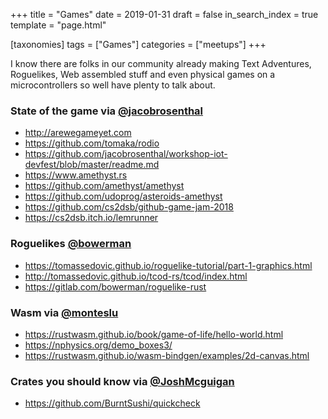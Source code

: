 +++
title = "Games"
date = 2019-01-31
draft = false
in_search_index = true
template = "page.html"

[taxonomies] 
tags = ["Games"]
categories = ["meetups"]
+++

I know there are folks in our community already making Text Adventures, Roguelikes, Web assembled stuff and even physical games on a microcontrollers so well have plenty to talk about.

<!-- more -->

### State of the game via [@jacobrosenthal](https://github.com/jacobrosenthal)

-   http://arewegameyet.com
-   https://github.com/tomaka/rodio
-   https://github.com/jacobrosenthal/workshop-iot-devfest/blob/master/readme.md
-   https://www.amethyst.rs
-   https://github.com/amethyst/amethyst
-   https://github.com/udoprog/asteroids-amethyst
-   https://github.com/cs2dsb/github-game-jam-2018
-   https://cs2dsb.itch.io/lemrunner

### Roguelikes [@bowerman](https://gitlab.com/bowerman)

-   https://tomassedovic.github.io/roguelike-tutorial/part-1-graphics.html
-   http://tomassedovic.github.io/tcod-rs/tcod/index.html
-   https://gitlab.com/bowerman/roguelike-rust

### Wasm via [@monteslu](https://github.com/monteslu)

-   https://rustwasm.github.io/book/game-of-life/hello-world.html
-   https://nphysics.org/demo_boxes3/
-   https://rustwasm.github.io/wasm-bindgen/examples/2d-canvas.html

### Crates you should know via [@JoshMcguigan](https://github.com/JoshMcguigan)

-   https://github.com/BurntSushi/quickcheck
